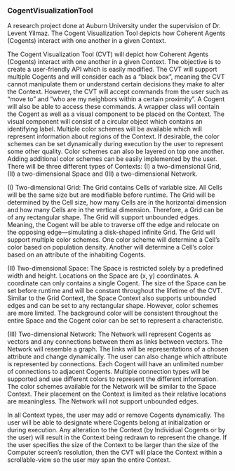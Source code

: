 ### CogentVisualizationTool
A research project done at Auburn University under the supervision of Dr. Levent Yilmaz. The Cogent Visualization Tool depicts how Coherent Agents (Cogents) interact with one another in a given Context.


The Cogent Visualization Tool (CVT) will depict how Coherent Agents (Cogents) interact with one another in a given Context. The objective is to create a user-friendly API which is easily modified. The CVT will support multiple Cogents and will consider each as a “black box”, meaning the CVT cannot manipulate them or understand certain decisions they make to alter the Context. However, the CVT will accept commands from the user such as “move to” and “who are my neighbors within a certain proximity”. A Cogent will also be able to access these commands. A wrapper class will contain the Cogent as well as a visual component to be placed on the Context. The visual component will consist of a circular object which contains an identifying label. Multiple color schemes will be available which will represent information about regions of the Context. If desirable, the color schemes can be set dynamically during execution by the user to represent some other quality. Color schemes can also be layered on top one another. Adding additional color schemes can be easily implemented by the user. There will be three different types of Contexts: (I) a two-dimensional Grid, (II) a two-dimensional Space and (III) a two-dimensional Network. 

(I) Two-dimensional Grid: 
The Grid contains Cells of variable size. All Cells will be the same size but are modifiable before runtime. The Grid will be determined by the Cell size, how many Cells are in the horizontal dimension and how many Cells are in the vertical dimension. Therefore, a Grid can be of any rectangular shape. The Grid will support unbounded edges. Meaning, the Cogent will be able to traverse off the edge and relocate on the opposing edge—simulating a disk-shaped infinite Grid. The Grid will support multiple color schemes. One color scheme will determine a Cell’s color based on population density. Another will determine a Cell’s color based on an attribute of the inhabiting Cogents. 

(II) Two-dimensional Space: 
The Space is restricted solely by a predefined width and height. Locations on the Space are (x, y) coordinates. A coordinate can only contains a single Cogent. The size of the Space can be set before runtime and will be constant throughout the lifetime of the CVT. Similar to the Grid Context, the Space Context also supports unbounded edges and can be set to any rectangular shape. However, color schemes are more limited. The background color will be consistent throughout the entire Space and the Cogent color can be set to represent a characteristic. 

(III) Two-dimensional Network: 
The Network will represent Cogents as vectors and any connections between them as links between vectors. The Network will resemble a graph. The links will be representations of a chosen attribute and change dynamically. The user can also change which attribute is represented by connections. Each Cogent will have an unlimited number of connections to adjacent Cogents. Multiple connection types will be supported and use different colors to represent the different information. The color schemes available for the Network will be similar to the Space Context. Their placement on the Context is limited as their relative locations are meaningless. The Network will not support unbounded edges.

In all Context types, the user may add or remove Cogents dynamically. The user will be able to designate where Cogents belong at initialization or during execution. Any alteration to the Context (by Individual Cogents or by the user) will result in the Context being redrawn to represent the change. If the user specifies the size of the Context to be larger than the size of the Computer screen’s resolution, then the CVT will place the Context within a scrollable-view so the user may span the entire Context.  
